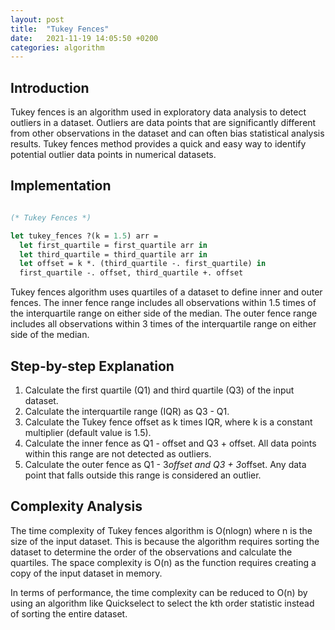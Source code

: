 ```yaml
---
layout: post
title:  "Tukey Fences"
date:   2021-11-19 14:05:50 +0200
categories: algorithm
---
```


## Introduction

Tukey fences is an algorithm used in exploratory data analysis to detect outliers in a dataset. Outliers are data points that are significantly different from other observations in the dataset and can often bias statistical analysis results. Tukey fences method provides a quick and easy way to identify potential outlier data points in numerical datasets.

## Implementation

```ocaml

(* Tukey Fences *)

let tukey_fences ?(k = 1.5) arr =
  let first_quartile = first_quartile arr in
  let third_quartile = third_quartile arr in
  let offset = k *. (third_quartile -. first_quartile) in
  first_quartile -. offset, third_quartile +. offset

```


Tukey fences algorithm uses quartiles of a dataset to define inner and outer fences. The inner fence range includes all observations within 1.5 times of the interquartile range on either side of the median. The outer fence range includes all observations within 3 times of the interquartile range on either side of the median.

## Step-by-step Explanation

1. Calculate the first quartile (Q1) and third quartile (Q3) of the input dataset.
2. Calculate the interquartile range (IQR) as Q3 - Q1.
3. Calculate the Tukey fence offset as k times IQR, where k is a constant multiplier (default value is 1.5).
4. Calculate the inner fence as Q1 - offset and Q3 + offset. All data points within this range are not detected as outliers.
5. Calculate the outer fence as Q1 - 3*offset and Q3 + 3*offset. Any data point that falls outside this range is considered an outlier.

## Complexity Analysis

The time complexity of Tukey fences algorithm is O(nlogn) where n is the size of the input dataset. This is because the algorithm requires sorting the dataset to determine the order of the observations and calculate the quartiles. The space complexity is O(n) as the function requires creating a copy of the input dataset in memory.

In terms of performance, the time complexity can be reduced to O(n) by using an algorithm like Quickselect to select the kth order statistic instead of sorting the entire dataset.